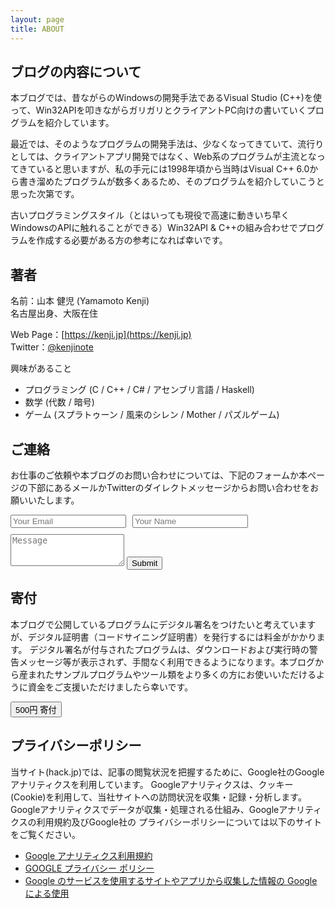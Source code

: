 ```yaml
---
layout: page
title: ABOUT
---
```


## ブログの内容について
本ブログでは、昔ながらのWindowsの開発手法であるVisual Studio (C++)を使って、Win32APIを叩きながらガリガリとクライアントPC向けの書いていくプログラムを紹介しています。

最近では、そのようなプログラムの開発手法は、少なくなってきていて、流行りとしては、クライアントアプリ開発ではなく、Web系のプログラムが主流となってきていると思いますが、私の手元には1998年頃から当時はVisual C++ 6.0から書き溜めたプログラムが数多くあるため、そのプログラムを紹介していこうと思った次第です。

古いプログラミングスタイル（とはいっても現役で高速に動きいち早くWindowsのAPIに触れることができる）Win32API & C++の組み合わせでプログラムを作成する必要がある方の参考になれば幸いです。

## 著者
名前：山本 健児 (Yamamoto Kenji)  
名古屋出身、大阪在住

Web Page：[https://kenji.jp](https://kenji.jp)  
Twitter：[@kenjinote](https://twitter.com/kenjinote)

興味があること
- プログラミング (C / C++ / C# / アセンブリ言語 / Haskell)
- 数学 (代数 / 暗号)
- ゲーム (スプラトゥーン / 風来のシレン / Mother / パズルゲーム)

## ご連絡
お仕事のご依頼や本ブログのお問い合わせについては、下記のフォームか本ぺージの下部にあるメールかTwitterのダイレクトメッセージからお問い合わせをお願いいたします。
<form action="https://formspree.io/f/xyylwbla" method="POST" class="form" id="contact-form">
  <div style="display:inline-flex">
    <div style="margin-right:10px;margin-bottom:10px;">
      <input type="email" name="_replyto" class="form-control input-lg" placeholder="Your Email" title="Email">
    </div>
    <div style="margin-right:10px;margin-bottom:10px;">
      <input type="text" name="name" class="form-control input-lg" placeholder="Your Name" title="Name">
    </div>
  </div>
  <input type="hidden" name="_subject" value="New submission from hack.jp">
  <textarea type="text" name="content" class="form-control input-lg" placeholder="Message" title="Message" required="required" rows="3"></textarea>
  <input type="text" name="_gotcha" style="display:none">
  <input type="hidden" name="_next" value="./aboutme?message=Your message was sent successfully, thanks!" />
  <button type="submit" class="btn btn-primary" style="margin-top:10px;">Submit</button>
</form>

## 寄付
本ブログで公開しているプログラムにデジタル署名をつけたいと考えていますが、デジタル証明書（コードサイニング証明書）を発行するには料金がかかります。 デジタル署名が付与されたプログラムは、ダウンロードおよび実行時の警告メッセージ等が表示されず、手間なく利用できるようになります。本ブログから産まれたサンプルプログラムやツール類をより多くの方にお使いいただけるように資金をご支援いただけましたら幸いです。

<button type="button" class="btn btn-primary shadow" onclick="location.href='http://www.paypal.me/kenjinote/500'">500円 寄付</button>

## プライバシーポリシー
当サイト(hack.jp)では、記事の閲覧状況を把握するために、Google社のGoogleアナリティクスを利用しています。
Googleアナリティクスは、クッキー(Cookie)を利用して、当社サイトへの訪問状況を収集・記録・分析します。
Googleアナリティクスでデータが収集・処理される仕組み、Googleアナリティクスの利用規約及びGoogle社の
プライバシーポリシーについては以下のサイトをご覧ください。

- [Google アナリティクス利用規約](https://marketingplatform.google.com/about/analytics/terms/jp/)
- [GOOGLE プライバシー ポリシー](https://policies.google.com/privacy?hl=ja)
- [Google のサービスを使用するサイトやアプリから収集した情報の Google による使用](https://policies.google.com/technologies/partner-sites?hl=ja)
